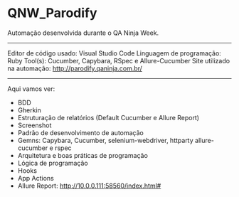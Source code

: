 # QNW_Parodify
Automação desenvolvida durante o QA Ninja Week. 

---------------------------------------------------------------------------------------------------------------------------------------------------------------------

Editor de código usado: Visual Studio Code 
Linguagem de programação: Ruby
Tool(s): Cucumber, Capybara, RSpec e Allure-Cucumber
Site utilizado na automação: http://parodify.qaninja.com.br/

---------------------------------------------------------------------------------------------------------------------------------------------------------------------

Aqui vamos ver:

* BDD
* Gherkin
* Estruturação de relatórios (Default Cucumber e Allure Report)
* Screenshot
* Padrão de desenvolvimento de automação
* Gemns: Capybara, Cucumber, selenium-webdriver, httparty allure-cucumber e rspec
* Arquitetura e boas práticas de programação 
* Lógica de programação
* Hooks
* App Actions 
* Allure Report: http://10.0.0.111:58560/index.html#
